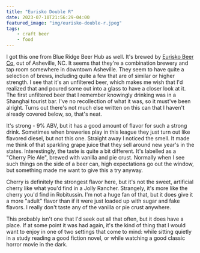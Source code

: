 ```yaml
---
title: "Eurisko Double R"
date: 2023-07-10T21:56:29-04:00
featured_image: "img/eurisko-double-r.jpeg"
tags:
    - craft beer
    - food
---
```


I got this one from Blue Ridge Beer Hub as well.  It's brewed by [Eurisko Beer Co](https://euriskobeer.com/about/), out of Asheville, NC.  It seems
that they're a combination brewery and tap room somewhere in downtown Asheville.  They seem to have quite a selection of brews, including quite a few
that are of similar or higher strength.  I see that it's an unfiltered beer, which makes me wish that I'd realized that and poured some out into a
glass to have a closer look at it.  The first unfiltered beer that I remember knowingly drinking was in a Shanghai tourist bar.  I've no recollection
of what it was, so it must've been alright.  Turns out there's not much else written on this can that I haven't already covered below, so, that's
neat.

It's strong - 9% ABV, but it has a good amount of flavor for such a strong drink.  Sometimes when breweries play in this league they just turn out
like flavored diesel, but not this one.  Straight away I noticed the smell.  It made me think of that sparkling grape juice that they sell around new
year's in the states.  Interestingly, the taste is quite a bit different.  It's labelled as a "Cherry Pie Ale", brewed with vanilla and pie crust.
Normally when I see such things on the side of a beer can, high expectations go out the window, but something made me want to give this a try anyway.

Cherry is definitely the strongest flavor here, but it's not the sweet, artificial cherry like what you'd find in a Jolly Rancher.  Strangely, it's
more like the cherry you'd find in Robitussin.  I'm not a huge fan of that, but it does give it a more "adult" flavor than if it were just loaded up
with sugar and fake flavors.  I really don't taste any of the vanilla or pie crust anywhere.  

This probably isn't one that I'd seek out all that often, but it does have a place.  If at some point it was had again, it's the kind of thing that I
would want to enjoy in one of two settings that come to mind: while sitting quietly in a study reading a good fiction novel, or while watching a good
classic horror movie in the dark.  